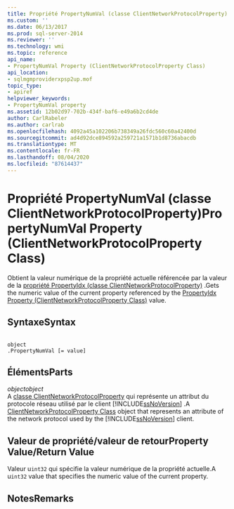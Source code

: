 ```yaml
---
title: Propriété PropertyNumVal (classe ClientNetworkProtocolProperty) | Microsoft Docs
ms.custom: ''
ms.date: 06/13/2017
ms.prod: sql-server-2014
ms.reviewer: ''
ms.technology: wmi
ms.topic: reference
api_name:
- PropertyNumVal Property (ClientNetworkProtocolProperty Class)
api_location:
- sqlmgmproviderxpsp2up.mof
topic_type:
- apiref
helpviewer_keywords:
- PropertyNumVal property
ms.assetid: 12b02d97-702b-434f-baf6-e49a6b2cd4de
author: CarlRabeler
ms.author: carlrab
ms.openlocfilehash: 4092a45a102206b738349a26fdc560c60a42400d
ms.sourcegitcommit: ad4d92dce894592a259721a1571b1d8736abacdb
ms.translationtype: MT
ms.contentlocale: fr-FR
ms.lasthandoff: 08/04/2020
ms.locfileid: "87614437"
---
```

# <a name="propertynumval-property-clientnetworkprotocolproperty-class"></a><span data-ttu-id="cbef5-102">Propriété PropertyNumVal (classe ClientNetworkProtocolProperty)</span><span class="sxs-lookup"><span data-stu-id="cbef5-102">PropertyNumVal Property (ClientNetworkProtocolProperty Class)</span></span>
  <span data-ttu-id="cbef5-103">Obtient la valeur numérique de la propriété actuelle référencée par la valeur de la [propriété PropertyIdx (classe ClientNetworkProtocolProperty)](clientnetworkprotocolproperty-class.md) .</span><span class="sxs-lookup"><span data-stu-id="cbef5-103">Gets the numeric value of the current property referenced by the [PropertyIdx Property (ClientNetworkProtocolProperty Class)](clientnetworkprotocolproperty-class.md) value.</span></span>  
  
## <a name="syntax"></a><span data-ttu-id="cbef5-104">Syntaxe</span><span class="sxs-lookup"><span data-stu-id="cbef5-104">Syntax</span></span>  
  
```  
  
object  
.PropertyNumVal [= value]  
```  
  
## <a name="parts"></a><span data-ttu-id="cbef5-105">Éléments</span><span class="sxs-lookup"><span data-stu-id="cbef5-105">Parts</span></span>  
 <span data-ttu-id="cbef5-106">*object*</span><span class="sxs-lookup"><span data-stu-id="cbef5-106">*object*</span></span>  
 <span data-ttu-id="cbef5-107">A [classe ClientNetworkProtocolProperty](clientnetworkprotocolproperty-class.md) qui représente un attribut du protocole réseau utilisé par le client [!INCLUDE[ssNoVersion](../../../includes/ssnoversion-md.md)] .</span><span class="sxs-lookup"><span data-stu-id="cbef5-107">A [ClientNetworkProtocolProperty Class](clientnetworkprotocolproperty-class.md) object that represents an attribute of the network protocol used by the [!INCLUDE[ssNoVersion](../../../includes/ssnoversion-md.md)] client.</span></span>  
  
## <a name="property-valuereturn-value"></a><span data-ttu-id="cbef5-108">Valeur de propriété/valeur de retour</span><span class="sxs-lookup"><span data-stu-id="cbef5-108">Property Value/Return Value</span></span>  
 <span data-ttu-id="cbef5-109">Valeur u`int32` qui spécifie la valeur numérique de la propriété actuelle.</span><span class="sxs-lookup"><span data-stu-id="cbef5-109">A u`int32` value that specifies the numeric value of the current property.</span></span>  
  
## <a name="remarks"></a><span data-ttu-id="cbef5-110">Notes</span><span class="sxs-lookup"><span data-stu-id="cbef5-110">Remarks</span></span>  
  
